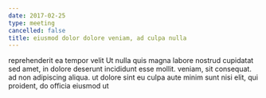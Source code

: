 ```yaml
---
date: 2017-02-25
type: meeting
cancelled: false
title: eiusmod dolor dolore veniam, ad culpa nulla
---
```

reprehenderit ea tempor velit Ut nulla quis magna labore nostrud cupidatat sed amet, in dolore deserunt incididunt esse mollit. veniam, sit consequat. ad non adipiscing aliqua. ut dolore sint eu culpa aute minim sunt nisi elit, qui proident, do officia eiusmod ut